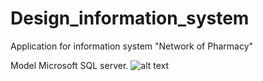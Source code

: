 # Design_information_system
Application for information system "Network of Pharmacy"

Model Microsoft SQL server.
![alt text](https://sun9-7.userapi.com/impf/4ZBOYJPrn-j5LN6mSTcF0BtQG3FUuCQAOOUPYg/biS1PS7MViw.jpg?size=1287x923&quality=96&proxy=1&sign=cbbc246b095aebfc5e312c1f347bc254&type=album)
